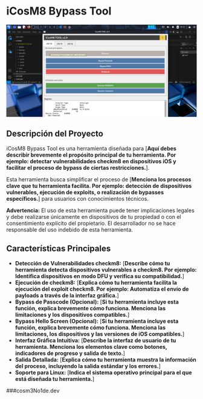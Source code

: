 # iCosM8 Bypass Tool

[![Imagen Descriptiva Aquí](assets/ICosTool.png)](assets/ICosTool.png)


## Descripción del Proyecto

iCosM8 Bypass Tool es una herramienta diseñada para [**Aquí debes describir brevemente el propósito principal de tu herramienta. Por ejemplo: detectar vulnerabilidades checkm8 en dispositivos iOS y facilitar el proceso de bypass de ciertas restricciones.**].

Esta herramienta busca simplificar el proceso de [**Menciona los procesos clave que tu herramienta facilita. Por ejemplo: detección de dispositivos vulnerables, ejecución de exploits, o realización de bypasses específicos.**] para usuarios con conocimientos técnicos.

**Advertencia:** El uso de esta herramienta puede tener implicaciones legales y debe realizarse únicamente en dispositivos de tu propiedad o con el consentimiento explícito del propietario. El desarrollador no se hace responsable del uso indebido de esta herramienta.

## Características Principales

* **Detección de Vulnerabilidades checkm8:** [**Describe cómo tu herramienta detecta dispositivos vulnerables a checkm8. Por ejemplo: Identifica dispositivos en modo DFU y verifica su compatibilidad.**]
* **Ejecución de checkm8:** [**Explica cómo tu herramienta facilita la ejecución del exploit checkm8. Por ejemplo: Automatiza el envío de payloads a través de la interfaz gráfica.**]
* **Bypass de Passcode (Opcional):** [**Si tu herramienta incluye esta función, explica brevemente cómo funciona. Menciona las limitaciones y los dispositivos compatibles.**]
* **Bypass Hello Screen (Opcional):** [**Si tu herramienta incluye esta función, explica brevemente cómo funciona. Menciona las limitaciones, los dispositivos y las versiones de iOS compatibles.**]
* **Interfaz Gráfica Intuitiva:** [**Describe la interfaz de usuario de tu herramienta. Menciona los elementos clave como botones, indicadores de progreso y salida de texto.**]
* **Salida Detallada:** [**Explica cómo tu herramienta muestra la información del proceso, incluyendo la salida estándar y los errores.**]
* **Soporte para Linux:** [**Indica el sistema operativo principal para el que está diseñada tu herramienta.**]

###cosm3No1de.dev
